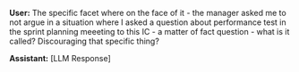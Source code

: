 **User:**
The specific facet where on the face of it - the manager asked me to not argue in a situation where I asked a question about performance test in the sprint planning meeeting to this IC - a matter of fact question - what is it called? Discouraging that specific thing? 

**Assistant:**
[LLM Response]

